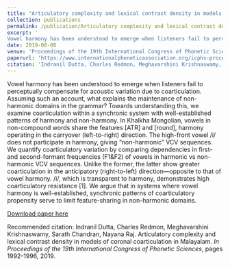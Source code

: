 ```yaml
---
title: "Articulatory complexity and lexical contrast density in models of coronal coarticulation in Malayalam"
collection: publications
permalink: /publication/Articulatory complexity and lexical contrast density in models of coronal coarticulation in Malayalam
excerpt: '
Vowel harmony has been understood to emerge when listeners fail to perceptually compensate for acoustic variation due to coarticulation. Assuming such an account, what explains the maintenance of non-harmonic domains in the grammar? Towards understanding this, we examine coarticulation within a synchronic system with well-established patterns of harmony and non-harmony. In Khalkha Mongolian, vowels in non-compound words share the features [ATR] and [round], harmony operating in the carryover (left-to-right) direction. The high-front vowel /i/ does not participate in harmony, giving “non-harmonic” VCV sequences. We quantify coarticulatory variation by comparing dependencies in first- and second-formant frequencies (F1&F2) of vowels in harmonic vs non-harmonic VCV sequences. Unlike the former, the latter show greater coarticulation in the anticipatory (right-to-left) direction—opposite to that of vowel harmony. /i/, which is transparent to harmony, demonstrates high coarticulatory resistance [1]. We argue that in systems where vowel harmony is well-established, synchronic patterns of coarticulatory propensity serve to limit feature-sharing in non-harmonic domains.'
date: 2019-08-08
venue: 'Proceedings of the 19th International Congress of Phonetic Sciences,'
paperurl: 'https://www.internationalphoneticassociation.org/icphs-proceedings/ICPhS2019/papers/ICPhS_2041.pdf'
citation: 'Indranil Dutta, Charles Redmon, Meghavarshini Krishnaswamy, Sarath Chandran, Nayana Raj. Articulatory complexity and lexical contrast density in models of coronal coarticulation in Malayalam. <i>In Proceedings of the 19th International Congress of Phonetic Sciences</i>, pages 1992-1996, 2019.'
---
```

Vowel harmony has been understood to emerge when listeners fail to perceptually compensate for acoustic variation due to coarticulation. Assuming such an account, what explains the maintenance of non-harmonic domains in the grammar? Towards understanding this, we examine coarticulation within a synchronic system with well-established patterns of harmony and non-harmony. In Khalkha Mongolian, vowels in non-compound words share the features [ATR] and [round], harmony operating in the carryover (left-to-right) direction. The high-front vowel /i/ does not participate in harmony, giving “non-harmonic” VCV sequences. We quantify coarticulatory variation by comparing dependencies in first- and second-formant frequencies (F1&F2) of vowels in harmonic vs non-harmonic VCV sequences. Unlike the former, the latter show greater coarticulation in the anticipatory (right-to-left) direction—opposite to that of vowel harmony. /i/, which is transparent to harmony, demonstrates high coarticulatory resistance [1]. We argue that in systems where vowel harmony is well-established, synchronic patterns of coarticulatory propensity serve to limit feature-sharing in non-harmonic domains.

[Download paper here](https://www.internationalphoneticassociation.org/icphs-proceedings/ICPhS2019/papers/ICPhS_2041.pdf)

Recommended citation: Indranil Dutta, Charles Redmon, Meghavarshini Krishnaswamy, Sarath Chandran, Nayana Raj. Articulatory complexity and lexical contrast density in models of coronal coarticulation in Malayalam. <i>In Proceedings of the 19th International Congress of Phonetic Sciences</i>, pages 1992-1996, 2019.